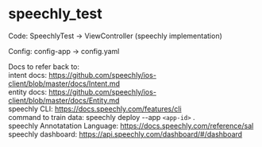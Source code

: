 # speechly_test
Code: SpeechlyTest -> ViewController (speechly implementation)

Config: config-app -> config.yaml

Docs to refer back to: <br>
intent docs: https://github.com/speechly/ios-client/blob/master/docs/Intent.md <br>
entity docs: https://github.com/speechly/ios-client/blob/master/docs/Entity.md <br>
speechly CLI: https://docs.speechly.com/features/cli <br>
command to train data: speechly deploy --app `<app-id>` . <br>
speechly Annotatation Language: https://docs.speechly.com/reference/sal <br>
speechly dashboard: https://api.speechly.com/dashboard/#/dashboard <br>
